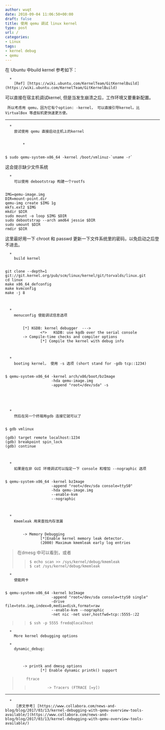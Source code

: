 ```yaml
---
author: wuqt
date: 2018-09-04 11:06:50+00:00
draft: false
title: 使用 qemu 调试 linux kernel
type: post
url: /
categories:
- Linux
tags:
- kernel debug
- qemu
---
```



	  




在 Ubuntu 中build kernel 参考如下：



	  * 
		[Ref] [https://wiki.ubuntu.com/KernelTeam/GitKernelBuild](https://wiki.ubuntu.com/KernelTeam/GitKernelBuild) 
	

可以直接在宿主机调试kernel, 但是当发生崩溃之后，工作环境又要重新配置。



	 所以考虑用 qemu，因为它有个option: -kernel， 可以直接引导kernel。比 VirtualBox 等虚拟机更快速更方便。






	  






* * *





	  







	  * 
		尝试使用 qemu 直接启动主机上的kernel 
	
	
		    * 

    
    $ sudo qemu-system-x86_64 -kernel /boot/vmlinuz-`uname -r`


		
	

这会提示缺少文件系统  




	  * 
		可以使用 debootstrap 构建一个rootfs 

    
    IMG=qemu-image.img
    DIR=mount-point.dir
    qemu-img create $IMG 1g
    mkfs.ext2 $IMG
    mkdir $DIR
    sudo mount -o loop $IMG $DIR
    sudo debootstrap --arch amd64 jessie $DIR
    sudo umount $DIR
    rmdir $DIR


	

这里最好用一下 chroot 和 passwd 更新一下文件系统里的密码，以免启动之后登不进去。



	  







	  * 
		build kernel 

    
    git clone --depth=1 git://git.kernel.org/pub/scm/linux/kernel/git/torvalds/linux.git
    cd linux
    make x86_64_defconfig
    make kvmconfig
    make -j 8


	
	  * 
		menuconfig 使能调试信息选项

    
            [*] KGDB: kernel debugger  --->
                    <*>   KGDB: use kgdb over the serial console
            -> Compile-time checks and compiler options
                    [*] Compile the kernel with debug info


	
	  * 
		booting kernel， 使用 -s 选项 (short stand for -gdb tcp::1234)

    
    $ qemu-system-x86_64 -kernel arch/x86/boot/bzImage
                         -hda qemu-image.img
                         -append "root=/dev/sda" -s


	


	  * 
		然后在另一个终端用gdb 连接它就可以了

    
    $ gdb vmlinux
    
    (gdb) target remote localhost:1234
    (gdb) breakpoint spin_lock
    (gdb) continue


	
	  * 
		如果是在非 GUI 环境调试可以指定一下 console 和增加 --nographic 选项

    
    $ qemu-system-x86_64 -kernel bzImage
                         -append "root=/dev/sda console=ttyS0"
                         -hda qemu-image.img
                         --enable-kvm
                         --nographic


	
	  * 
		Kmemleak 用来查找内存泄漏

    
            -> Memory Debugging
                    [*]Enable kernel memory leak detector.
                    (2000) Maximum kmemleak early log entries


	



<blockquote>
	在dmesg 中可以看到，或者 

>     
>     $ echo scan >> /sys/kernel/debug/kmemleak
>     $ cat /sys/kernel/debug/kmemleak
> 
> 
</blockquote>





	  







	  * 
		使能网卡

    
    $ qemu-system-x86_64 -kernel bzImage
                         -append "root=/dev/sda console=ttyS0 single"
                         -drive file=toto.img,index=0,media=disk,format=raw
                         --enable-kvm --nographic
                         -net nic -net user,hostfwd=tcp::5555-:22


	



<blockquote>

>     
>     $ ssh -p 5555 fredo@localhost
> 
> 
</blockquote>





	  







	  * 
		More kernel debugging options
	
	  * 
		dynamic_debug:  


    
            -> printk and dmesg options
                    [*] Enable dynamic printk() support


	




	  






<blockquote>
	
> 
> 
		ftrace
	
> 
> 

>     
>             -> Tracers (FTRACE [=y])
> 
> 
	
> 
> 
		  

	
> 
> 
</blockquote>





	  






* * *





	  * 
		 [原文参考] [https://www.collabora.com/news-and-blog/blog/2017/03/13/kernel-debugging-with-qemu-overview-tools-available/](https://www.collabora.com/news-and-blog/blog/2017/03/13/kernel-debugging-with-qemu-overview-tools-available/) 
	
  


